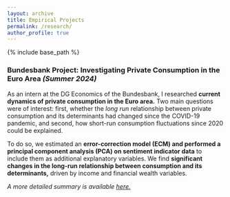 ```yaml
---
layout: archive
title: Empirical Projects
permalink: /research/
author_profile: true
---
```


{% include base_path %}

### Bundesbank Project: Investigating Private Consumption in the Euro Area *(Summer 2024)*
As an intern at the DG Economics of the Bundesbank, I researched **current dynamics of private consumption in the Euro area.** Two main questions were of interest: first, whether the *long run* relationship between private consumption and its determinants had changed since the COVID-19 pandemic, and second, how short-run consumption fluctuations since 2020 could be explained. 

To do so, we estimated an **error-correction model (ECM) and performed a principal component analysis (PCA) on sentiment indicator data** to include them as additional explanatory variables. We find **significant changes in the long-run relationship between consumption and its determinants,** driven by income and financial wealth variables.

*A more detailed summary is available [here.](/files/Chambon_BundesbankProject_EN.pdf)*



